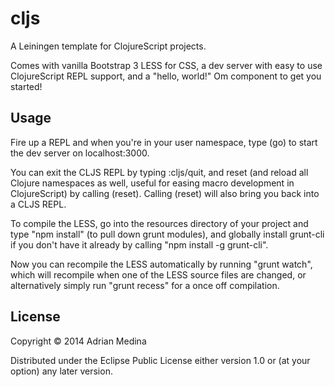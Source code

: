 # cljs

A Leiningen template for ClojureScript projects.

Comes with vanilla Bootstrap 3 LESS for CSS, a dev server with easy to use ClojureScript REPL support, and a "hello, world!" Om component to get you started!

## Usage

Fire up a REPL and when you're in your user namespace, type (go) to start the dev server on localhost:3000.

You can exit the CLJS REPL by typing :cljs/quit, and reset (and reload all Clojure namespaces as well, useful for easing macro development in ClojureScript) by calling (reset). Calling (reset) will also bring you back into a CLJS REPL.

To compile the LESS, go into the resources directory of your project and type "npm install" (to pull down grunt modules), and globally install grunt-cli if you don't have it already by calling "npm install -g grunt-cli".

Now you can recompile the LESS automatically by running "grunt watch", which will recompile when one of the LESS source files are changed, or alternatively simply run "grunt recess" for a once off compilation. 

## License

Copyright © 2014 Adrian Medina

Distributed under the Eclipse Public License either version 1.0 or (at
your option) any later version.

